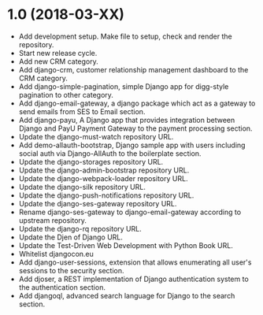 1.0 (2018-03-XX)
================
- Add development setup. Make file to setup, check and render the repository.
- Start new release cycle.
- Add new CRM category.
- Add django-crm, customer relationship management dashboard to the CRM category.
- Add django-simple-pagination, simple Django app for digg-style pagination to other category.
- Add django-email-gateway, a django package which act as a gateway to send emails from SES to Email section.
- Add django-payu, A Django app that provides integration between Django and PayU Payment Gateway to the payment processing section.
- Update the django-must-watch repository URL.
- Add demo-allauth-bootstrap, Django sample app with users including social auth via Django-AllAuth to the boilerplate section.
- Update the django-storages repository URL.
- Update the django-admin-bootstrap repository URL.
- Update the django-webpack-loader repository URL.
- Update the django-silk repository URL.
- Update the django-push-notifications repository URL.
- Update the django-ses-gateway repository URL.
- Rename django-ses-gateway to django-email-gateway according to upstream repository.
- Update the django-rq repository URL.
- Update the Djen of Django URL.
- Update the Test-Driven Web Development with Python Book URL.
- Whitelist djangocon.eu
- Add django-user-sessions, extension that allows enumerating all user's sessions to the security section.
- Add djoser, a REST implementation of Django authentication system to the authentication section.
- Add djangoql, advanced search language for Django to the search section.

